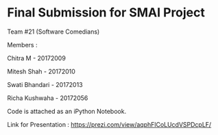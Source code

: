 # Final Submission for SMAI Project


Team #21 (Software Comedians)

Members : 

Chitra M       - 20172009

Mitesh Shah    - 20172010

Swati Bhandari - 20172013

Richa Kushwaha - 20172056



Code is attached as an iPython Notebook.

Link for Presentation : https://prezi.com/view/aqphFlCoLUcdVSPDcpLF/